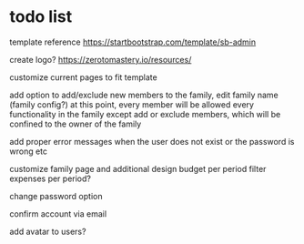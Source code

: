 # todo list

template reference
https://startbootstrap.com/template/sb-admin

create logo?
https://zerotomastery.io/resources/

customize current pages to fit template

add option to add/exclude new members to the family, edit family name (family config?)
    at this point, every member will be allowed every functionality in the family except add or exclude members, which will be confined to the owner of the family

add proper error messages when the user does not exist or the password is wrong etc

customize family page and additional design
    budget per period
    filter expenses per period?

change password option

confirm account via email

add avatar to users?